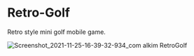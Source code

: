 # Retro-Golf
Retro style mini golf mobile game.

![Screenshot_2021-11-25-16-39-32-934_com alkim RetroGolf](https://user-images.githubusercontent.com/17219339/143451889-a154453e-4f61-49c7-b82a-008a3e5d254b.jpg)
